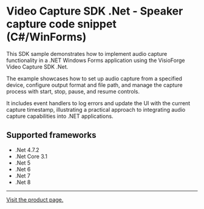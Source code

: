 ﻿# Video Capture SDK .Net - Speaker capture code snippet (C#/WinForms)

This SDK sample demonstrates how to implement audio capture functionality in a .NET Windows Forms application using the VisioForge Video Capture SDK .Net.

The example showcases how to set up audio capture from a specified device, configure output format and file path, and manage the capture process with start, stop, pause, and resume controls.

It includes event handlers to log errors and update the UI with the current capture timestamp, illustrating a practical approach to integrating audio capture capabilities into .NET applications.

## Supported frameworks

* .Net 4.7.2
* .Net Core 3.1
* .Net 5
* .Net 6
* .Net 7
* .Net 8

---

[Visit the product page.](https://www.visioforge.com/video-capture-sdk-net)
